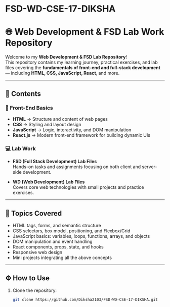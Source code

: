 # FSD-WD-CSE-17-DIKSHA

# 🌐 Web Development & FSD Lab Work Repository

Welcome to my **Web Development & FSD Lab Repository**!  
This repository contains my learning journey, practical exercises, and lab files covering the **fundamentals of front-end and full-stack development** — including **HTML, CSS, JavaScript, React**, and more.

---

## 📁 Contents

### 🧩 Front-End Basics
- **HTML** → Structure and content of web pages  
- **CSS** → Styling and layout design  
- **JavaScript** → Logic, interactivity, and DOM manipulation  
- **React.js** → Modern front-end framework for building dynamic UIs  

### 💻 Lab Work
- **FSD (Full Stack Development) Lab Files**  
  Hands-on tasks and assignments focusing on both client and server-side development.

- **WD (Web Development) Lab Files**  
  Covers core web technologies with small projects and practice exercises.

---

## 🧠 Topics Covered
- HTML tags, forms, and semantic structure  
- CSS selectors, box model, positioning, and Flexbox/Grid  
- JavaScript basics: variables, loops, functions, arrays, and objects  
- DOM manipulation and event handling  
- React components, props, state, and hooks  
- Responsive web design  
- Mini projects integrating all the above concepts  

---

## ⚙️ How to Use
1. Clone the repository:
   ```bash
   git clone https://github.com/Diksha2103/FSD-WD-CSE-17-DIKSHA.git


